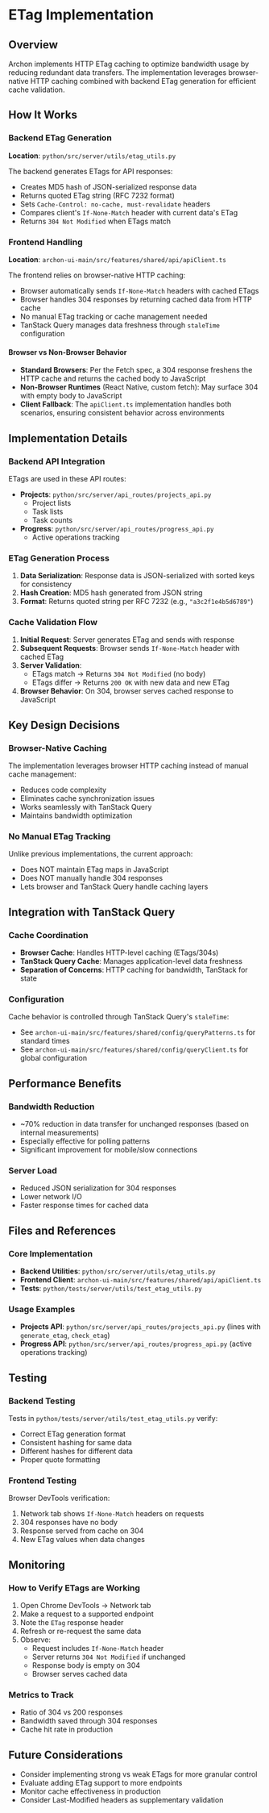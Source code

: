 # ETag Implementation

## Overview

Archon implements HTTP ETag caching to optimize bandwidth usage by reducing redundant data transfers. The implementation leverages browser-native HTTP caching combined with backend ETag generation for efficient cache validation.

## How It Works

### Backend ETag Generation
**Location**: `python/src/server/utils/etag_utils.py`

The backend generates ETags for API responses:
- Creates MD5 hash of JSON-serialized response data
- Returns quoted ETag string (RFC 7232 format)
- Sets `Cache-Control: no-cache, must-revalidate` headers
- Compares client's `If-None-Match` header with current data's ETag
- Returns `304 Not Modified` when ETags match

### Frontend Handling
**Location**: `archon-ui-main/src/features/shared/api/apiClient.ts`

The frontend relies on browser-native HTTP caching:
- Browser automatically sends `If-None-Match` headers with cached ETags
- Browser handles 304 responses by returning cached data from HTTP cache
- No manual ETag tracking or cache management needed
- TanStack Query manages data freshness through `staleTime` configuration

#### Browser vs Non-Browser Behavior
- **Standard Browsers**: Per the Fetch spec, a 304 response freshens the HTTP cache and returns the cached body to JavaScript
- **Non-Browser Runtimes** (React Native, custom fetch): May surface 304 with empty body to JavaScript
- **Client Fallback**: The `apiClient.ts` implementation handles both scenarios, ensuring consistent behavior across environments

## Implementation Details

### Backend API Integration

ETags are used in these API routes:
- **Projects**: `python/src/server/api_routes/projects_api.py`
  - Project lists
  - Task lists
  - Task counts
- **Progress**: `python/src/server/api_routes/progress_api.py`
  - Active operations tracking

### ETag Generation Process

1. **Data Serialization**: Response data is JSON-serialized with sorted keys for consistency
2. **Hash Creation**: MD5 hash generated from JSON string
3. **Format**: Returns quoted string per RFC 7232 (e.g., `"a3c2f1e4b5d6789"`)

### Cache Validation Flow

1. **Initial Request**: Server generates ETag and sends with response
2. **Subsequent Requests**: Browser sends `If-None-Match` header with cached ETag
3. **Server Validation**:
   - ETags match → Returns `304 Not Modified` (no body)
   - ETags differ → Returns `200 OK` with new data and new ETag
4. **Browser Behavior**: On 304, browser serves cached response to JavaScript

## Key Design Decisions

### Browser-Native Caching
The implementation leverages browser HTTP caching instead of manual cache management:
- Reduces code complexity
- Eliminates cache synchronization issues
- Works seamlessly with TanStack Query
- Maintains bandwidth optimization

### No Manual ETag Tracking
Unlike previous implementations, the current approach:
- Does NOT maintain ETag maps in JavaScript
- Does NOT manually handle 304 responses
- Lets browser and TanStack Query handle caching layers

## Integration with TanStack Query

### Cache Coordination
- **Browser Cache**: Handles HTTP-level caching (ETags/304s)
- **TanStack Query Cache**: Manages application-level data freshness
- **Separation of Concerns**: HTTP caching for bandwidth, TanStack for state

### Configuration
Cache behavior is controlled through TanStack Query's `staleTime`:
- See `archon-ui-main/src/features/shared/config/queryPatterns.ts` for standard times
- See `archon-ui-main/src/features/shared/config/queryClient.ts` for global configuration

## Performance Benefits

### Bandwidth Reduction
- ~70% reduction in data transfer for unchanged responses (based on internal measurements)
- Especially effective for polling patterns
- Significant improvement for mobile/slow connections

### Server Load
- Reduced JSON serialization for 304 responses
- Lower network I/O
- Faster response times for cached data

## Files and References

### Core Implementation
- **Backend Utilities**: `python/src/server/utils/etag_utils.py`
- **Frontend Client**: `archon-ui-main/src/features/shared/api/apiClient.ts`
- **Tests**: `python/tests/server/utils/test_etag_utils.py`

### Usage Examples
- **Projects API**: `python/src/server/api_routes/projects_api.py` (lines with `generate_etag`, `check_etag`)
- **Progress API**: `python/src/server/api_routes/progress_api.py` (active operations tracking)

## Testing

### Backend Testing
Tests in `python/tests/server/utils/test_etag_utils.py` verify:
- Correct ETag generation format
- Consistent hashing for same data
- Different hashes for different data
- Proper quote formatting

### Frontend Testing
Browser DevTools verification:
1. Network tab shows `If-None-Match` headers on requests
2. 304 responses have no body
3. Response served from cache on 304
4. New ETag values when data changes

## Monitoring

### How to Verify ETags are Working
1. Open Chrome DevTools → Network tab
2. Make a request to a supported endpoint
3. Note the `ETag` response header
4. Refresh or re-request the same data
5. Observe:
   - Request includes `If-None-Match` header
   - Server returns `304 Not Modified` if unchanged
   - Response body is empty on 304
   - Browser serves cached data

### Metrics to Track
- Ratio of 304 vs 200 responses
- Bandwidth saved through 304 responses
- Cache hit rate in production

## Future Considerations

- Consider implementing strong vs weak ETags for more granular control
- Evaluate adding ETag support to more endpoints
- Monitor cache effectiveness in production
- Consider Last-Modified headers as supplementary validation